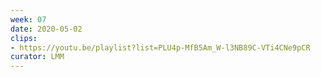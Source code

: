 ```yaml
---
week: 07
date: 2020-05-02
clips: 
- https://youtu.be/playlist?list=PLU4p-MfB5Am_W-l3NB89C-VTi4CNe9pCR
curator: LMM
---
```

